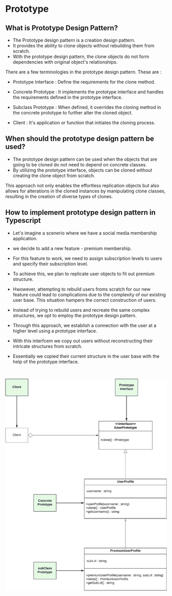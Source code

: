# Prototype

## What is Prototype Design Pattern?

- The Prototype design pattern is a creation design pattern.
- It provides the ability to clone objects without rebuilding them from scratch.
- With the prototype design pattern, the clone objects do not form dependencies with original object's relationships.

There are a few terminologies in the prototype design pattern. These are :
- Prototype Interface : Define the requirements for the clone method.

- Concrete Prototype : It implements the prototype interface and handles the requirements defined in the prototype interface.

- Subclass Prototype : When defined, it overrides the cloning method in the concrete prototype to further alter the cloned object.

- Client : It's application or function that initiates the cloning process.

## When should the prototype design pattern be used?

- The prototype design pattern can be used when the objects that are going to be cloned do not need to depend on concrete classes.
- By utilizing the prototype interface, objects can be cloned without creating the clone object from scratch.

This approach not only enables the effortless replication objects but also allows for alterations in the cloned instances by manipulating clone classes, resulting in the creation of diverse types of clones.

## How to implement prototype design pattern in Typescript

- Let's imagine a scenerio where we have a social media membership application. 
- we decide to add a new feature - premium membership.
- For this feature to work, we need to assign subscription levels to users and specify their subscription level.
- To achieve this, we plan to replicate user objects to fit out premium structure. 
- Hwowever, attempting to rebuild users froms scratch for our new feature could lead to complications due to the complexity of our existing user base. This situation hampers the correct construction of users. 


- Instead of trying to rebuild users and recreate the same complex structures, we opt to employ the prototype design pattern.
- Through this approach, we establish a connection with the user at a higher level using a prototype interface. 
- With this interfcem we copy out users without reconstructing their intricate structures from scratch.
- Essentially we copied their current structure in the user base with the help of the prototype interface.

<br>

![alt text](1_hluHWIcpIkygQx8gvcXg-w.webp)